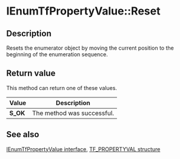 # IEnumTfPropertyValue::Reset

## Description

Resets the enumerator object by moving the current position to the beginning of the enumeration sequence.

## Return value

This method can return one of these values.

| Value | Description |
| --- | --- |
| **S_OK** | The method was successful. |

## See also

[IEnumTfPropertyValue interface](https://learn.microsoft.com/windows/win32/api/msctf/nn-msctf-ienumtfpropertyvalue), [TF_PROPERTYVAL structure](https://learn.microsoft.com/windows/win32/api/msctf/ns-msctf-tf_propertyval)